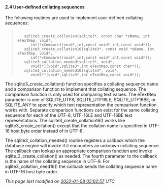 #### 2\.4 User\-defined collating sequences



The following routines are used to implement user\-defined
collating sequences:




> ```
> 
>    sqlite3_create_collation(sqlite3*, const char *zName, int eTextRep, void*,
>       int(*xCompare)(void*,int,const void*,int,const void*));
>    sqlite3_create_collation16(sqlite3*, const void *zName, int eTextRep, void*,
>       int(*xCompare)(void*,int,const void*,int,const void*));
>    sqlite3_collation_needed(sqlite3*, void*, 
>       void(*)(void*,sqlite3*,int eTextRep,const char*));
>    sqlite3_collation_needed16(sqlite3*, void*,
>       void(*)(void*,sqlite3*,int eTextRep,const void*));
> 
> ```



The sqlite3\_create\_collation() function specifies a collating sequence name
and a comparison function to implement that collating sequence. The
comparison function is only used for comparing text values. The eTextRep
parameter is one of SQLITE\_UTF8, SQLITE\_UTF16LE, SQLITE\_UTF16BE, or
SQLITE\_ANY to specify which text representation the comparison function works
with. Separate comparison functions can exist for the same collating
sequence for each of the UTF\-8, UTF\-16LE and UTF\-16BE text representations.
The sqlite3\_create\_collation16() works like sqlite3\_create\_collation() except
that the collation name is specified in UTF\-16 host byte order instead of
in UTF\-8\.




The sqlite3\_collation\_needed() routine registers a callback which the
database engine will invoke if it encounters an unknown collating sequence.
The callback can lookup an appropriate comparison function and invoke
sqlite\_3\_create\_collation() as needed. The fourth parameter to the callback
is the name of the collating sequence in UTF\-8\. For sqlite3\_collation\_need16()
the callback sends the collating sequence name in UTF\-16 host byte order.



*This page last modified on [2022\-01\-08 05:02:57](https://sqlite.org/docsrc/honeypot) UTC* 


